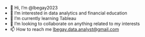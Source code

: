 - 👋 Hi, I’m @lbegay2023
- 👀 I’m interested in data analytics and financial education
- 🌱 I’m currently learning Tableau
- 💞️ I’m looking to collaborate on anything related to my interests
- 📫 How to reach me lbegay.data.analyst@gmail.com

<!---
lbegay2023/lbegay2023 is a ✨ special ✨ repository because its `README.md` (this file) appears on your GitHub profile.
You can click the Preview link to take a look at your changes.
--->
